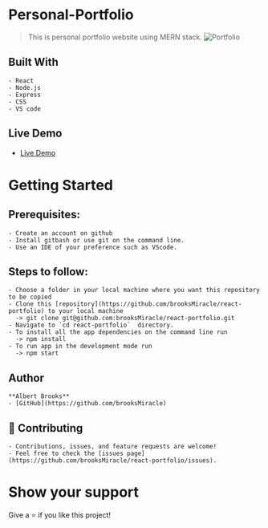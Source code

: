 # Personal-Portfolio
  > This is personal portfolio website using MERN stack.
  ![Portfolio](https://github.com/brooksMiracle/react-portfolio/tree/main/src/assets)

  ## Built With
    - React
    - Node.js
    - Express
    - CSS
    - VS code

  ## Live Demo
  - [Live Demo](https://brooksMiracle.netlify.app/)

# Getting Started
  ## Prerequisites:
    - Create an account on github
    - Install gitbash or use git on the command line.
    - Use an IDE of your preference such as VScode.

  ## Steps to follow:
    - Choose a folder in your local machine where you want this repository to be copied
    - Clone this [repository](https://github.com/brooksMiracle/react-portfolio) to your local machine 
      -> git clone git@github.com:brooksMiracle/react-portfolio.git
    - Navigate to `cd react-portfolio`  directory.
    - To install all the app dependencies on the command line run
      -> npm install
    - To run app in the development mode run 
      -> npm start

  ## Author
    **Albert Brooks**
    - [GitHub](https://github.com/brooksMiracle)

  ## 🤝 Contributing
    - Contributions, issues, and feature requests are welcome!
    - Feel free to check the [issues page](https://github.com/brooksMiracle/react-portfolio/issues).

# Show your support
  Give a ⭐ if you like this project!